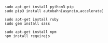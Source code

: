     sudo apt-get install python3-pip
    sudo pip3 install autobahn[asyncio,accelerate]

    sudo apt-get install ruby
    sudo gem install sass

    sudo apt-get install npm
    npm install requirejs

